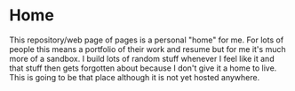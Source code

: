 # Home

This repository/web page of pages is a personal "home" for me. For lots of people this means a portfolio of their work and resume but for me it's much more of a sandbox. I build lots of random stuff whenever I feel like it and that stuff then gets forgotten about because I don't give it a home to live. This is going to be that place although it is not yet hosted anywhere. 

